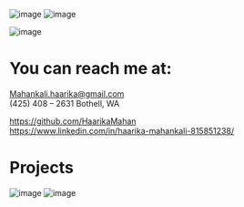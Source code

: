 ![image](https://user-images.githubusercontent.com/107511180/181687546-0ca993bc-f93f-4ef0-bef1-4cd6ab261f3f.png)
![image](https://user-images.githubusercontent.com/107511180/181714566-41f33172-edc0-4246-aecf-8f832ada2c45.png)

![image](https://user-images.githubusercontent.com/107511180/181711099-1569c820-710d-4976-89ef-259a446bc8b2.png)


# You can reach me at:

Mahankali.haarika@gmail.com      
(425) 408 – 2631 Bothell, WA

 https://github.com/HaarikaMahan                    
 https://www.linkedin.com/in/haarika-mahankali-815851238/    
 

# Projects

![image](https://user-images.githubusercontent.com/107511180/181689469-fad0b1d9-ef9d-4b79-8b54-7b8f52a6ec7e.png)
![image](https://user-images.githubusercontent.com/107511180/181713746-b7ec5d86-0e89-475b-be5a-2e9e3e1c44e9.png)





